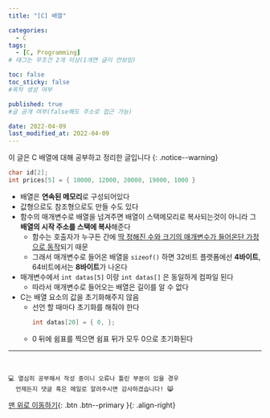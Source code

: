```yaml
---
title: "[C] 배열" 

categories:
  - C
tags:
  - [C, Programming]
# 태그는 무조건 2개 이상(1개면 글이 안보임)

toc: false
toc_sticky: false
#목차 생성 여부

published: true
#글 공개 여부(false해도 주소로 접근 가능)

date: 2022-04-09
last_modified_at: 2022-04-09
---
```


<!-- description : 25자에서 160자 사이 -->
이 글은 C 배열에 대해 공부하고 정리한 글입니다
{: .notice--warning}

```c
char id[2];
int prices[5] = { 10000, 12000, 20000, 19000, 1000 }
```

- 배열은 **연속된 메모리**로 구성되어있다
- 값형으로도 참조형으로도 만들 수도 있다
- 함수의 매개변수로 배열을 넘겨주면 배열이 스택메모리로 복사되는것이 아니라 그 **배열의 시작 주소를 스택에 복사**해준다
  - 함수는 호출자가 누구든 간에 <u>딱 정해진 수와 크기의 매개변수가 들어온단 가정으로 동작</u>되기 때문
  - 그래서 매개변수로 들어온 배열을 `sizeof()` 하면 32비트 플랫폼에선 **4바이트**, 64비트에서는 **8바이트**가 나온다
- 매개변수에서 `int datas[5]` 이랑 `int datas[]` 은 동일하게 컴파일 된다
  - 따라서 매개변수로 들어오는 배열은 길이를 알 수 없다
- C는 배열 요소의 값을 초기화해주지 않음
  - 선언 할 때마다 초기화를 해줘야 한다
    ```c
    int datas[20] = { 0, };
    ```
  - 0 뒤에 쉼표를 찍으면 쉼표 뒤가 모두 0으로 초기화된다

***
<br>

    💻 열심히 공부해서 작성 중이니 오류나 틀린 부분이 있을 경우 
      언제든지 댓글 혹은 메일로 알려주시면 감사하겠습니다! 😸

[맨 위로 이동하기](#){: .btn .btn--primary }{: .align-right}
